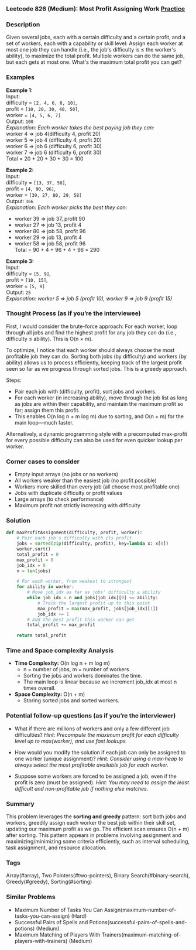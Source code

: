 ### Leetcode 826 (Medium): Most Profit Assigning Work [Practice](https://leetcode.com/problems/most-profit-assigning-work)

### Description  
Given several jobs, each with a certain difficulty and a certain profit, and a set of workers, each with a capability or skill level: Assign each worker at most one job they can handle (i.e., the job's difficulty is ≤ the worker's ability), to maximize the total profit. Multiple workers can do the same job, but each gets at most one. What's the maximum total profit you can get?

### Examples  

**Example 1:**  
Input:  
difficulty = `[2, 4, 6, 8, 10]`,  
profit = `[10, 20, 30, 40, 50]`,  
worker = `[4, 5, 6, 7]`  
Output: `100`  
*Explanation: Each worker takes the best paying job they can:*  
worker 4 ⇒ job 4(difficulty 4, profit 20)  
worker 5 ⇒ job 4 (difficulty 4, profit 20)  
worker 6 ⇒ job 6 (difficulty 6, profit 30)  
worker 7 ⇒ job 6 (difficulty 6, profit 30)  
Total = 20 + 20 + 30 + 30 = 100

**Example 2:**  
Input:  
difficulty = `[13, 37, 58]`,  
profit = `[4, 90, 96]`,  
worker = `[39, 27, 80, 29, 58]`  
Output: `366`  
*Explanation: Each worker picks the best they can:*  
- worker 39 ⇒ job 37, profit 90  
- worker 27 ⇒ job 13, profit 4  
- worker 80 ⇒ job 58, profit 96  
- worker 29 ⇒ job 13, profit 4  
- worker 58 ⇒ job 58, profit 96  
Total = 90 + 4 + 96 + 4 + 96 = 290

**Example 3:**  
Input:  
difficulty = `[5, 9]`,  
profit = `[10, 15]`,  
worker = `[5, 9]`  
Output: `25`  
*Explanation: worker 5 ⇒ job 5 (profit 10), worker 9 ⇒ job 9 (profit 15)*

### Thought Process (as if you’re the interviewee)  
First, I would consider the brute-force approach: For each worker, loop through all jobs and find the highest profit for any job they can do (i.e., difficulty ≤ ability). This is O(n × m).

To optimize, I notice that each worker should always choose the most profitable job they can do. Sorting both jobs (by difficulty) and workers (by ability) allows us to process efficiently, keeping track of the largest profit seen so far as we progress through sorted jobs. This is a greedy approach.

Steps:
- Pair each job with (difficulty, profit), sort jobs and workers.
- For each worker (in increasing ability), move through the job list as long as jobs are within their capability, and maintain the maximum profit so far; assign them this profit.
- This enables O(n log n + m log m) due to sorting, and O(n + m) for the main loop—much faster.

Alternatively, a dynamic programming style with a precomputed max-profit for every possible difficulty can also be used for even quicker lookup per worker.

### Corner cases to consider  
- Empty input arrays (no jobs or no workers)
- All workers weaker than the easiest job (no profit possible)
- Workers more skilled than every job (all choose most profitable one)
- Jobs with duplicate difficulty or profit values
- Large arrays (to check performance)
- Maximum profit not strictly increasing with difficulty

### Solution

```python
def maxProfitAssignment(difficulty, profit, worker):
    # Pair each job's difficulty with its profit
    jobs = sorted(zip(difficulty, profit), key=lambda x: x[0])
    worker.sort()
    total_profit = 0
    max_profit = 0
    job_idx = 0
    n = len(jobs)

    # For each worker, from weakest to strongest
    for ability in worker:
        # Move job_idx as far as jobs' difficulty ≤ ability
        while job_idx < n and jobs[job_idx][0] <= ability:
            # Track the largest profit up to this point
            max_profit = max(max_profit, jobs[job_idx][1])
            job_idx += 1
        # Add the best profit this worker can get
        total_profit += max_profit

    return total_profit
```

### Time and Space complexity Analysis  

- **Time Complexity:** O(n log n + m log m)  
  - n = number of jobs, m = number of workers  
  - Sorting the jobs and workers dominates the time.
  - The main loop is linear because we increment job_idx at most n times overall.
- **Space Complexity:** O(n + m)
  - Storing sorted jobs and sorted workers.

### Potential follow-up questions (as if you’re the interviewer)  

- What if there are millions of workers and only a few different job difficulties?
  *Hint: Precompute the maximum profit for each difficulty level up to max(worker), and use fast lookups.*

- How would you modify the solution if each job can only be assigned to one worker (unique assignment)?
  *Hint: Consider using a max-heap to always select the most profitable available job for each worker.*

- Suppose some workers are forced to be assigned a job, even if the profit is zero (must be assigned).
  *Hint: You may need to assign the least difficult and non-profitable job if nothing else matches.*

### Summary
This problem leverages the **sorting and greedy** pattern: sort both jobs and workers, greedily assign each worker the best job within their skill set, updating our maximum profit as we go. The efficient scan ensures O(n + m) after sorting. This pattern appears in problems involving assignment and maximizing/minimizing some criteria efficiently, such as interval scheduling, task assignment, and resource allocation.

### Tags
Array(#array), Two Pointers(#two-pointers), Binary Search(#binary-search), Greedy(#greedy), Sorting(#sorting)

### Similar Problems
- Maximum Number of Tasks You Can Assign(maximum-number-of-tasks-you-can-assign) (Hard)
- Successful Pairs of Spells and Potions(successful-pairs-of-spells-and-potions) (Medium)
- Maximum Matching of Players With Trainers(maximum-matching-of-players-with-trainers) (Medium)